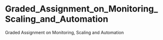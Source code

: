 # Graded_Assignment_on_Monitoring_Scaling_and_Automation
Graded Assignment on Monitoring, Scaling and Automation
